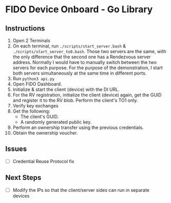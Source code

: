 # FIDO Device Onboard - Go Library
## Instructions
1. Open 2 Terminals
2. On each terminal, run `./scripts/start_server.bash` & `./scripts/start_server_to0.bash`. Those two servers are the same, with the only difference that the second one has a Rendezvous server address. Normally I would have to manually switch between the two servers for each purpose. For the purpose of the demonstration, I start both servers simultaneously at the same time in different ports.
3. Run `python3 api.py`
4. Open FIDO Dashboard.
5. Initialize & start the client (device) with the DI URL.
6. For the RV registration, initialize the client (device) again, get the GUID and register it to the RV blob. Perform the client's TO1 only.
7. Verify key exchanges
8. Get the following:
      - The client's GUID.
      - A randomly generated public key.
9. Perform an ownership transfer using the previous credentials.
10. Obtain the ownership voucher.

## Issues
- [ ] Credential Reuse Protocol fix
## Next Steps
- [ ] Modify the IPs so that the client/server sides can run in separate devices